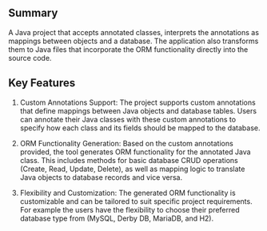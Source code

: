 ## Summary
A Java project that accepts annotated classes, interprets the annotations as mappings between objects and a database.
The application also transforms them to Java files that incorporate the ORM functionality directly into the source code.

## Key Features
1. Custom Annotations Support: The project supports custom annotations that define mappings between Java objects and database tables.
   Users can annotate their Java classes with these custom annotations to specify how each class and its fields should be mapped to the database.

2. ORM Functionality Generation: Based on the custom annotations provided, the tool generates ORM functionality for the annotated Java class.
   This includes methods for basic database CRUD operations (Create, Read, Update, Delete), as well as mapping logic to translate Java objects to database records and vice versa.
 
3. Flexibility and Customization: The generated ORM functionality is customizable and can be tailored to suit specific project requirements.
   For example the users have the flexibility to choose their preferred database type from (MySQL, Derby DB, MariaDB, and H2).
